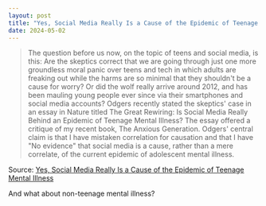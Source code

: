 ```yaml
---
layout: post
title: "Yes, Social Media Really Is a Cause of the Epidemic of Teenage Mental Illness"
date: 2024-05-02
---
```


> The question before us now, on the topic of teens and social media, is
this: Are the skeptics correct that we are going through just one more
groundless moral panic over teens and tech in which adults are freaking out
while the harms are so minimal that they shouldn't be a cause for worry? Or
did the wolf really arrive around 2012, and has been mauling young people
ever since via their smartphones and social media accounts? Odgers recently
stated the skeptics' case in an essay in Nature titled The Great Rewiring:
Is Social Media Really Behind an Epidemic of Teenage Mental Illness? The
essay offered a critique of my recent book, The Anxious Generation. Odgers'
central claim is that I have mistaken correlation for causation and that I
have "No evidence" that social media is a cause, rather than a mere
correlate, of the current epidemic of adolescent mental illness.

Source: [Yes, Social Media Really Is a Cause of the Epidemic of Teenage
Mental Illness](
https://www.afterbabel.com/p/phone-based-childhood-cause-epidemic)

And what about non-teenage mental illness?


